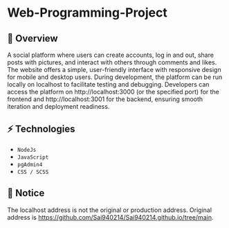 ﻿# Web-Programming-Project
## 📖 Overview
A social platform where users can create accounts, log in and out, share posts with pictures, and interact with others through comments and likes. The website offers a simple, user-friendly interface with responsive design for mobile and desktop users.
During development, the platform can be run locally on localhost to facilitate testing and debugging. Developers can access the platform on http://localhost:3000 (or the specified port) for the frontend and http://localhost:3001 for the backend, ensuring smooth iteration and deployment readiness.
## ⚡ Technologies
- `NodeJs`
- `JavaScript`
- `pgAdmin4`
- `CSS / SCSS`
## 🚀 Notice 
The localhost address is not the original or production address.
Original address is https://github.com/Sai940214/Sai940214.github.io/tree/main. 